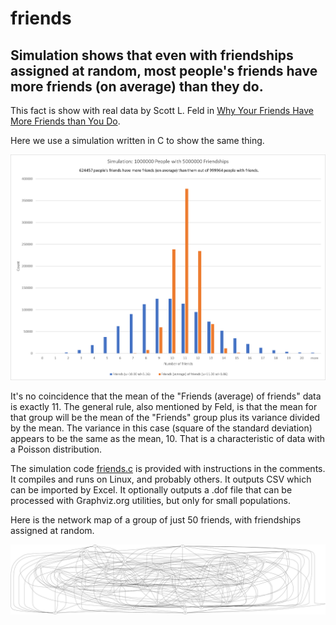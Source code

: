 # friends
## Simulation shows that even with friendships assigned at random, most people's friends have more friends (on average) than they do.
This fact is show with real data by Scott L. Feld in [Why Your Friends Have More Friends than You Do](https://fermatslibrary.com/s/why-your-friends-have-more-friends-than-you-do#email-newsletter).

Here we use a simulation written in C to show the same thing.

![Simulation Results](simulation_results.png)

It's no coincidence that the mean of the "Friends (average) of friends" data is exactly 11. The general rule, also mentioned by Feld, is that the mean for that group will be the mean of the "Friends" group plus its variance divided by the mean. The variance in this case (square of the standard deviation) appears to be the same as the mean, 10. That is a characteristic of data with a Poisson distribution.

The simulation code [friends.c](friends.c) is provided with instructions in the comments. It compiles and runs on Linux, and probably others. It outputs CSV which can be imported by Excel. It optionally outputs a .dof file that can be processed with Graphviz.org utilities, but only for small populations.

Here is the network map of a group of just 50 friends, with friendships assigned at random.

![Friendship network](friends_dot.png)
